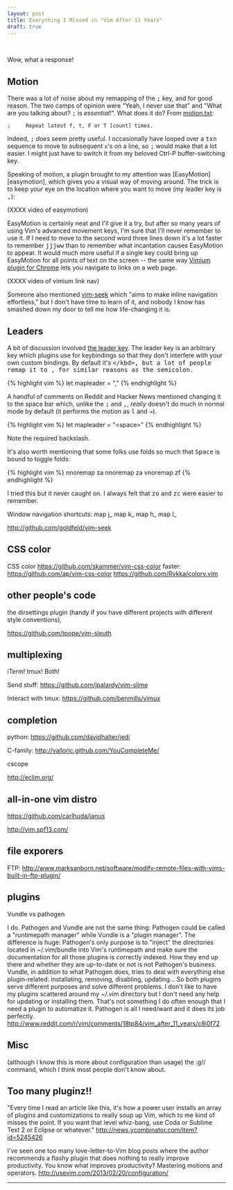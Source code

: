 ```yaml
---
layout: post
title: Everything I Missed in "Vim After 11 Years"
draft: true
---
```

<br/>

Wow, what a response!

## Motion

There was a lot of noise about my remapping of the <kbd>;</kbd> key, and for good reason. The two camps of opinion were "Yeah, I never use that" and "What are you talking about? <kbd>;</kbd> is *essential*!". What does it do? From [motion.txt][semicolon]:

    ;     Repeat latest f, t, F or T [count] times.

Indeed, <kbd>;</kbd> *does* seem pretty useful. I occasionally have looped over a <kbd>t</kbd><kbd>x</kbd><kbd>n</kbd> sequence to move to subsequent `x`'s on a line, so <kbd>;</kbd> would make that a lot easier. I might just have to switch it from my beloved Ctrl-P buffer-switching key.

Speaking of motion, a plugin brought to my attention was [EasyMotion][easymotion], which gives you a visual way of moving around. The trick is to keep your eye on the location where you want to move (my leader key is <kbd>,</kbd>):

(XXXX video of easymotion)

EasyMotion is certainly neat and I'll give it a try, but after so many years of using Vim's advanced movement keys, I'm sure that I'll never remember to use it. If I need to move to the second word three lines down it's a lot faster to remember <kbd>j</kbd><kbd>j</kbd><kbd>j</kbd><kbd>w</kbd><kbd>w</kbd> than to remember what incantation causes EasyMotion to appear. It would much more useful if a single key could bring up EasyMotion for all points of text on the screen -- the same way [Vimium plugin for Chrome][vimium] lets you navigate to links on a web page.

(XXXX video of vimium link nav)

Someone also mentioned [vim-seek](https://github.com/goldfeld/vim-seek) which "aims to make inline navigation effortless," but I don't have time to learn of it, and nobody I know has smashed down my door to tell me how life-changing it is.

## Leaders

A bit of discussion involved [the leader key][leader]. The leader key is an arbitrary key which plugins use for keybindings so that they don't interfere with your own custom bindings. By default it's <kbd>\</kbd>, but a lot of people remap it to <kbd>,</kbd> for similar reasons as the semicolon.

{% highlight vim %}
let mapleader = ","
{% endhighlight %}

A handful of comments on Reddit and Hacker News mentioned changing it to the space bar which, unlike the <kbd>;</kbd> and <kbd>,</kbd>, *really* doesn't do much in normal mode by default (it performs the motion as <kbd>l</kbd> and <kbd>→</kbd>).

{% highlight vim %}
let mapleader = "\<space>"
{% endhighlight %}

Note the required backslash.

It's also worth mentioning that some folks use folds so much that <kbd>Space</kbd> is bound to toggle folds:

{% highlight vim %}
nnoremap <space> za
nnoremap <CR> za
vnoremap <space> zf
{% endhighlight %}

I tried this but it never caught on. I always felt that <kbd>z</kbd><kbd>o</kbd> and <kbd>z</kbd><kbd>c</kbd> were easier to remember.

Window navigation shortcuts:
    map <C-J> <C-W>j<C-W>_
    map <C-K> <C-W>k<C-W>_
    map <C-H> <C-W>h<C-W>_
    map <C-L> <C-W>l<C-W>_

http://github.com/goldfeld/vim-seek

## CSS color

CSS color
https://github.com/skammer/vim-css-color
faster: https://github.com/ap/vim-css-color
https://github.com/Rykka/colorv.vim

## other people's code

the dirsettings plugin (handy if you have different projects with
different style conventions),

https://github.com/tpope/vim-sleuth

## multiplexing

iTerm! tmux! Both!

Send stuff: https://github.com/jpalardy/vim-slime

Interact with tmux: https://github.com/benmills/vimux

## completion

python: https://github.com/davidhalter/jedi

C-family: http://valloric.github.com/YouCompleteMe/

cscope

http://eclim.org/

## all-in-one vim distro

https://github.com/carlhuda/janus

http://vim.spf13.com/

## file exporers

FTP: http://www.marksanborn.net/software/modify-remote-files-with-vims-built-in-ftp-plugin/

## plugins

Vundle vs pathogen

I do.
Pathogen and Vundle are not the same thing: Pathogen could be called a "runtimepath manager" while Vundle is a "plugin manager". The difference is huge:
Pathogen's only purpose is to "inject" the directories located in ~/.vim/bundle into Vim's runtimepath and make sure the documentation for all those plugins is correctly indexed. How they end up there and whether they are up-to-date or not is not Pathogen's business.
Vundle, in addition to what Pathogen does, tries to deal with everything else plugin-related: installating, removing, disabling, updating…
So both plugins serve different purposes and solve different problems.
I don't like to have my plugins scattered around my ~/.vim directory but I don't need any help for updating or installing them. That's not something I do often enough that I need a plugin to automatize it. Pathogen is all I need/want and it does its job perfectly.
http://www.reddit.com/r/vim/comments/18tp84/vim_after_11_years/c8i0f72



## Misc

(although I know this is more about configuration than usage) the
:g// command, which I think most people don't know about.

## Too many pluginz!!

"Every time I read an article like this, it's how a power user installs an array of plugins and customizations to really soup up Vim, which to me kind of misses the point. If you want that level whiz-bang, use Coda or Sublime Text 2 or Eclipse or whatever." http://news.ycombinator.com/item?id=5245426

I've seen one too many love-letter-to-Vim blog posts where the author recommends a flashy plugin that does nothing to really improve productivity. You know what improves productivity? Mastering motions and operators.
http://usevim.com/2013/02/20/configuration/



------------------------

  [hnpost]: http://news.ycombinator.com/item?id=5244752
  [redditpost]: http://www.reddit.com/r/vim/comments/18tp84/vim_after_11_years/
  [semicolon]: http://vimdoc.sourceforge.net/htmldoc/motion.html#;
  [vimium]: http://vimium.github.com/
  [leader]: http://vimdoc.sourceforge.net/htmldoc/map.html#<Leader>

